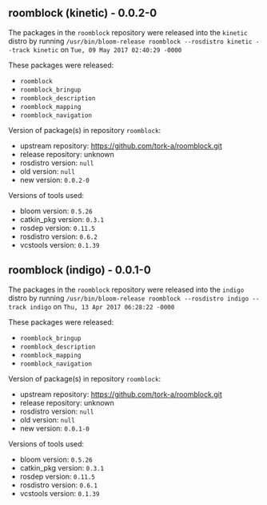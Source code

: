 ## roomblock (kinetic) - 0.0.2-0

The packages in the `roomblock` repository were released into the `kinetic` distro by running `/usr/bin/bloom-release roomblock --rosdistro kinetic --track kinetic` on `Tue, 09 May 2017 02:40:29 -0000`

These packages were released:
- `roomblock`
- `roomblock_bringup`
- `roomblock_description`
- `roomblock_mapping`
- `roomblock_navigation`

Version of package(s) in repository `roomblock`:

- upstream repository: https://github.com/tork-a/roomblock.git
- release repository: unknown
- rosdistro version: `null`
- old version: `null`
- new version: `0.0.2-0`

Versions of tools used:

- bloom version: `0.5.26`
- catkin_pkg version: `0.3.1`
- rosdep version: `0.11.5`
- rosdistro version: `0.6.2`
- vcstools version: `0.1.39`


## roomblock (indigo) - 0.0.1-0

The packages in the `roomblock` repository were released into the `indigo` distro by running `/usr/bin/bloom-release roomblock --rosdistro indigo --track indigo` on `Thu, 13 Apr 2017 06:28:22 -0000`

These packages were released:
- `roomblock_bringup`
- `roomblock_description`
- `roomblock_mapping`
- `roomblock_navigation`

Version of package(s) in repository `roomblock`:

- upstream repository: https://github.com/tork-a/roomblock.git
- release repository: unknown
- rosdistro version: `null`
- old version: `null`
- new version: `0.0.1-0`

Versions of tools used:

- bloom version: `0.5.26`
- catkin_pkg version: `0.3.1`
- rosdep version: `0.11.5`
- rosdistro version: `0.6.1`
- vcstools version: `0.1.39`


